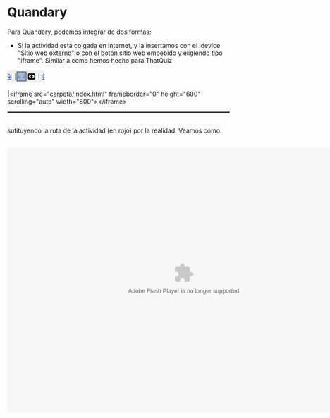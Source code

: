 
# Quandary

Para Quandary, podemos integrar de dos formas:

- Si la actividad está colgada en internet, y la insertamos con el idevice "Sitio web externo" o con el botón sitio web embebido y eligiendo tipo "iframe". Similar a como hemos hecho para ThatQuiz

![](img/boton_embeb.jpg)
<table align="center" border="2">
<tbody>
<tr>
|&lt;iframe src="carpeta/index.html" frameborder="0" height="600" scrolling="auto" width="800"&gt;&lt;/iframe&gt;
</tr>
</tbody>
</table>
<br/>sutituyendo la ruta de la actividad (en rojo) por la realidad. Veamos cómo:</li>

 <object data="http://aularagon.catedu.es/materialesaularagon2013/herramelabor/tm4/exe_quandary.swf" height="600" type="application/x-shockwave-flash" width="800"><param name="src" value="http://aularagon.catedu.es/materialesaularagon2013/herramelabor/tm4/exe_quandary.swf"/></object>

 

